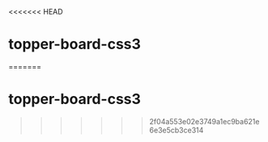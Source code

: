 <<<<<<< HEAD
# topper-board-css3
=======
# topper-board-css3
>>>>>>> 2f04a553e02e3749a1ec9ba621e6e3e5cb3ce314
